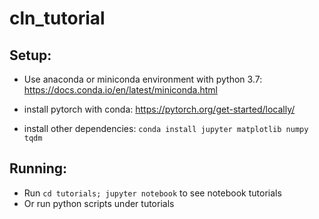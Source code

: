 # cln_tutorial

## Setup:

- Use anaconda or miniconda environment with python 3.7: https://docs.conda.io/en/latest/miniconda.html

- install pytorch with conda: https://pytorch.org/get-started/locally/ 

- install other dependencies: `conda install jupyter matplotlib numpy tqdm`


## Running:
- Run `cd tutorials; jupyter notebook` to see notebook tutorials
- Or run python scripts under tutorials
